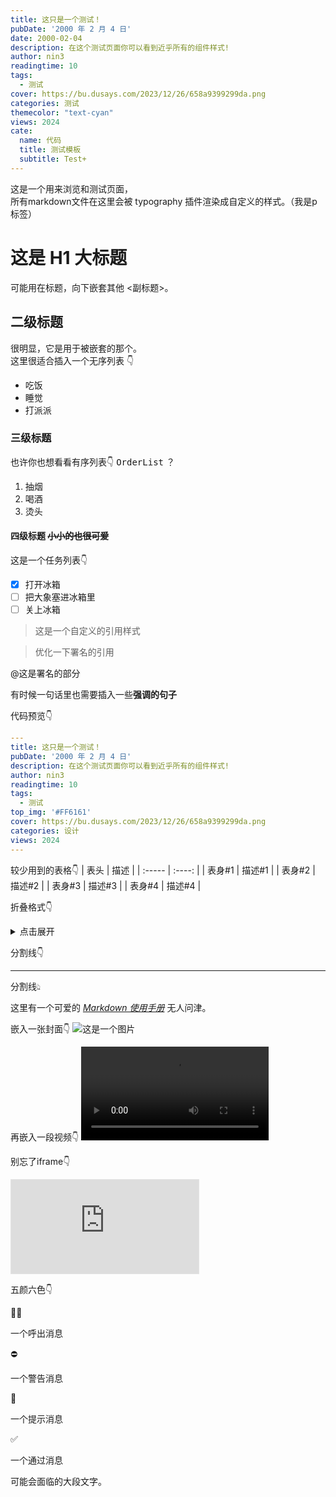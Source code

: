 ```yaml
---
title: 这只是一个测试！
pubDate: '2000 年 2 月 4 日'
date: 2000-02-04
description: 在这个测试页面你可以看到近乎所有的组件样式!
author: nin3
readingtime: 10
tags: 
  - 测试
cover: https://bu.dusays.com/2023/12/26/658a9399299da.png
categories: 测试
themecolor: "text-cyan"
views: 2024
cate:
  name: 代码
  title: 测试模板
  subtitle: Test+
---
```

这是一个用来浏览和测试页面，<br>
所有markdown文件在这里会被 typography 插件渲染成自定义的样式。（我是p标签）
# 这是 H1 大标题
可能用在标题，向下嵌套其他 <副标题>。
## 二级标题
很明显，它是用于被嵌套的那个。<br>
这里很适合插入一个无序列表 👇
- 吃饭
- 睡觉
- 打派派
### 三级标题
也许你也想看看有序列表👇 <kbd>OrderList</kbd> ？ 
1. 抽烟
2. 喝酒
3. 烫头
#### 四级标题 ~~小小的也很可爱~~
这是一个任务列表👇
- [x] 打开冰箱
- [ ] 把大象塞进冰箱里
- [ ] 关上冰箱

> 这是一个自定义的引用样式

<div class="flex flex-col mb-6">
    <blockquote class="not-prose before:content-['❝'] before:text-4xl after:content-['❞'] text-[#333] justify-center font-bold flex gap-1">
        <p class="mt-6 text-2xl">
            优化一下署名的引用
        </p>
    </blockquote>
    <div class="flex flex-row-reverse text-[#333] font-light">
        @这是署名的部分
    </div>
</div>

有时候一句话里也需要插入一些**强调的句子**

代码预览👇
```yaml
---
title: 这只是一个测试！
pubDate: '2000 年 2 月 4 日'
description: 在这个测试页面你可以看到近乎所有的组件样式!
author: nin3
readingtime: 10
tags: 
  - 测试
top_img: '#FF6161'
cover: https://bu.dusays.com/2023/12/26/658a9399299da.png
categories: 设计
views: 2024
---
```

较少用到的表格👇
| 表头   |  描述  |
| :----- | :----: |
| 表身#1 | 描述#1 |
| 表身#2 | 描述#2 |
| 表身#3 | 描述#3 |
| 表身#4 | 描述#4 |

折叠格式👇
<div class="bg-gray-200 mx-auto p-6 rounded-2xl">
    <details class=""> 
        <summary>
            点击展开
        </summary>
            展开内容
    </details>
</div>

分割线👇

---

分割线👆︎

这里有一个可爱的 *[Markdown 使用手册](https://www.markdownguide.org)* 无人问津。

嵌入一张封面👇
![这是一个图片](https://bu.dusays.com/2023/11/21/655c64bdb8321.png "新鲜出炉的封面")

再嵌入一段视频👇
<video src="https://cdn.dribbble.com/users/485324/screenshots/14983659/media/f3578a43968fc8eb6aef6f492a1e1244.mp4#t=0.01" controls data-aos="fade-up"></video>

别忘了iframe👇
<iframe style="border: 1px solid rgba(0, 0, 0, 0.1);" class="w-full aspect-video rounded-2xl" src="https://www.figma.com/embed?embed_host=share&url=https%3A%2F%2Fwww.figma.com%2Ffile%2FDEh0ys71li4JXyOTBV2DKt%2F%25E9%25A1%25B6%25E5%25B3%25B0%25E6%2596%25B0%25E9%2597%25BBApp%3Ftype%3Ddesign%26node-id%3D189%253A403%26mode%3Ddesign%26t%3DVGfSyTsNCNOncIgw-1" allowfullscreen data-aos="fade-up"></iframe>

五颜六色👇
<div class="flex items-center my-8 gap-4 bg-[#EEEEEE] rounded-2xl">
    <div class="pl-6">💁‍♀️</div>
    <p class="text-[#333] pr-6">一个呼出消息</p>
</div>

<div class="flex items-center my-8 gap-4 bg-[#FFE7E5] rounded-2xl">
    <div class="pl-6">⛔</div>
    <p class="text-[#FF1E10] pr-6">一个警告消息</p>
</div>

<div class="flex items-center my-8 gap-4 bg-[#F6ECD0] rounded-2xl">
    <div class="pl-6">🔔</div>
    <p class="text-[#FFB800] pr-6">一个提示消息</p>
</div>

<div class="flex items-center my-8 gap-4 bg-[#D0E7D0] rounded-2xl">
    <div class="pl-6">✅</div>
    <p class="text-[#039C00] pr-6">一个通过消息</p>
</div>

可能会面临的大段文字。